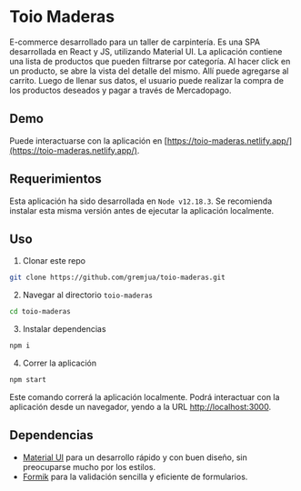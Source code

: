 # Toio Maderas
E-commerce desarrollado para un taller de carpintería. Es una SPA desarrollada en React y JS, utilizando Material UI.
La aplicación contiene una lista de productos que pueden filtrarse por categoría. Al hacer click en un producto, se abre la vista del detalle del mismo. Allí puede agregarse al carrito.
Luego de llenar sus datos, el usuario puede realizar la compra de los productos deseados y pagar a través de Mercadopago.

## Demo
Puede interactuarse con la aplicación en [https://toio-maderas.netlify.app/](https://toio-maderas.netlify.app/).

## Requerimientos
Esta aplicación ha sido desarrollada en `Node v12.18.3`. Se recomienda instalar esta misma versión antes de ejecutar la aplicación localmente.
## Uso
1. Clonar este repo
```sh
git clone https://github.com/gremjua/toio-maderas.git
```
2. Navegar al directorio `toio-maderas`
```sh
cd toio-maderas
```
3. Instalar dependencias
```sh
npm i
```
4. Correr la aplicación
```sh
npm start
```
Este comando correrá la aplicación localmente. Podrá interactuar con la aplicación desde un navegador, yendo a la URL [http://localhost:3000](http://localhost:3000).

## Dependencias
- [Material UI](https://material-ui.com/) para un desarrollo rápido y con buen diseño, sin preocuparse mucho por los estilos.
- [Formik](https://formik.org/) para la validación sencilla y eficiente de formularios.
